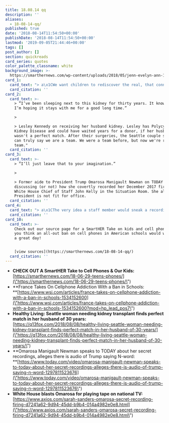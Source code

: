 ```yaml
---
title: 18.08.14 qq
description: ''
aliases:
  - 18-08-14-qq/
published: true
date: '2018-08-14T11:54:50+00:00'
publishDate: '2018-08-14T11:54:50+00:00'
lastmod: '2019-09-05T21:44:46+00:00'
tags: []
post_author: []
section: quickreads
card_series: quotes
color_palette_classname: white
background_image: >-
  https://smarthernews.com/wp-content/uploads/2018/05/jenn-evelyn-ann-112980-unsplash-scaled.jpg
card_1:
  card_text: "> a\x1CWe want children to rediscover the real, that connection to the concrete, to nature, to do doing things with their hands, to contact with other human beings.”\n> \n> Francea\x19s education minister, Jean-Michel Blanquer, on France's new ban on cell phones from pre-K to 9th grade. Blanquer has 2 smartphones and says he wants to ensure \"man is the master of the machine\" - not deny tech advancements."
  card_citation: ''
card_2:
  card_text: >-
    > “I’ve been sleeping next to this kidney for thirty years. It knows me.A So
    I’m hoping it stays with me for a good long time.”

    > 

    > Lesley Kennedy on receiving her husband kidney. Lesley has Polycystic
    Kidney Disease and could have waited years for a donor, if her husband
    wasn't a perfect match. After their surgeries, the Seattle couple said "We
    can truly say we are a team. We were a team before, but now we're really a
    team."
  card_citation: ''
card_3:
  card_text: >-
    > “I’ll just leave that to your imagination.”

    > 

    > Former aide to President Trump Omarosa Manigault Newman on TODAY
    discussing (or not) how she covertly recorded her December 2017 firing by
    White House Chief of Staff John Kelly in the Situation Room. She alleges the
    President is not fit for office.
  card_citation: ''
card_4:
  card_text: "> a\x1CThe very idea a staff member would sneak a recording device into the White House Situation Room, shows a blatant disregard for our national security a\x13 and then to brag about it on national television further proves the lack of character and integrity of this disgruntled former White House employee.”\n> \n> WH Press Sec. Sarah Huckabee Sanders in response to Omarosa Manigault Newman's first national interviews."
  card_citation: ''
card_10:
  card_text: >-
    Check out our source page for a SmartHER Take on kids and cell phones. Do
    you think an all-out ban on cell phones in American schools would work? Have
    a great day!


    [view sources](https://smarthernews.com/18-08-14-qq/)
  card_citation: ''
---
```

*   **CHECK OUT A SmartHER Take to Cell Phones & Our Kids:**  
    [https://smarthernews.com/18-06-29-teens-phones/](\"https://smarthernews.com/18-06-29-teens-phones/\")
*   **France Takes On Cellphone Addiction With a Ban in Schools:  
    **[https://www.wsj.com/articles/france-takes-on-cellphone-addiction-with-a-ban-in-schools-1534152600](\"https://www.wsj.com/articles/france-takes-on-cellphone-addiction-with-a-ban-in-schools-1534152600?mod=hp_lead_pos7\")
*   **Healthy Living: Seattle woman needing kidney transplant finds perfect match in her husband of 30 years:**  
    [https://q13fox.com/2018/08/08/healthy-living-seattle-woman-needing-kidney-transplant-finds-perfect-match-in-her-husband-of-30-years/](\"https://q13fox.com/2018/08/08/healthy-living-seattle-woman-needing-kidney-transplant-finds-perfect-match-in-her-husband-of-30-years/\")
*   **Omarosa Manigault Newman speaks to TODAY about her secret recordings, alleges there is audio of Trump saying N-word:  
    **[https://www.today.com/video/omarosa-manigault-newman-speaks-to-today-about-her-secret-recordings-alleges-there-is-audio-of-trump-saying-n-word-1297811523676](\"https://www.today.com/video/omarosa-manigault-newman-speaks-to-today-about-her-secret-recordings-alleges-there-is-audio-of-trump-saying-n-word-1297811523676\")
*   **White House blasts Omarosa for playing tape on national TV:**  
    [https://www.axios.com/sarah-sanders-omarosa-secret-recording-firing-d7241a62-9d94-45dd-b9b4-014a4982e0e8.html](\"https://www.axios.com/sarah-sanders-omarosa-secret-recording-firing-d7241a62-9d94-45dd-b9b4-014a4982e0e8.html\")